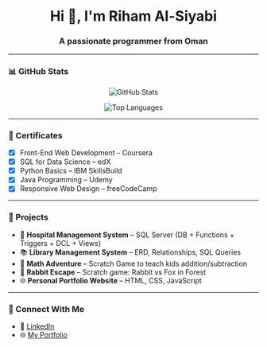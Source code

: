 <h1 align="center">Hi 👋, I'm Riham Al-Siyabi</h1>
<h3 align="center">A passionate programmer from Oman</h3>

---

### 📊 GitHub Stats

<p align="center">
  <img src="https://github-readme-stats.vercel.app/api?username=Riham2025&show_icons=true&theme=radical" alt="GitHub Stats" />
</p>

<p align="center">
  <img src="https://github-readme-stats.vercel.app/api/top-langs/?username=Riham2025&layout=compact&theme=radical" alt="Top Languages" />
</p>

---

### 🏅 Certificates

- [x] Front-End Web Development – Coursera
- [x] SQL for Data Science – edX
- [x] Python Basics – IBM SkillsBuild
- [x] Java Programming – Udemy
- [x] Responsive Web Design – freeCodeCamp

---

### 🚀 Projects

- 🏥 **Hospital Management System** – SQL Server (DB + Functions + Triggers + DCL + Views)
- 📚 **Library Management System** – ERD, Relationships, SQL Queries
- 🔢 **Math Adventure** – Scratch Game to teach kids addition/subtraction
- 🐰 **Rabbit Escape** – Scratch game: Rabbit vs Fox in Forest
- 🌐 **Personal Portfolio Website** – HTML, CSS, JavaScript

---

### 💬 Connect With Me

- 💼 [LinkedIn](https://www.linkedin.com/in/yourprofile)
- 🌐 [My Portfolio](https://yourwebsite.com)

